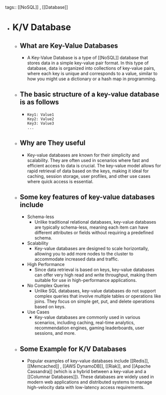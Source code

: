 tags:: [[NoSQL]] , [[Database]]

- # K/V Database
	- ## What are Key-Value Databases
		- A Key-Value Database is a type of [[NoSQL]] database that stores data in a simple key-value pair format. In this type of database, data is organized into collections of key-value pairs, where each key is unique and corresponds to a value, similar to how you might use a dictionary or a hash map in programming.
	- ## The basic structure of a key-value database is as follows
		- ```
		  Key1: Value1
		  Key2: Value2
		  Key3: Value3
		  ...
		  ```
	- ## Why are They useful
		- Key-value databases are known for their simplicity and scalability. They are often used in scenarios where fast and efficient access to data is crucial. The key-value model allows for rapid retrieval of data based on the keys, making it ideal for caching, session storage, user profiles, and other use cases where quick access is essential.
	- ## Some key features of key-value databases include
		- Schema-less
			- Unlike traditional relational databases, key-value databases are typically schema-less, meaning each item can have different attributes or fields without requiring a predefined schema.
		- Scalability
			- Key-value databases are designed to scale horizontally, allowing you to add more nodes to the cluster to accommodate increased data and traffic.
		- High Performance
			- Since data retrieval is based on keys, key-value databases can offer very high read and write throughput, making them suitable for use in high-performance applications.
		- No Complex Queries
			- Unlike SQL databases, key-value databases do not support complex queries that involve multiple tables or operations like joins. They focus on simple get, put, and delete operations based on keys.
		- Use Cases
			- Key-value databases are commonly used in various scenarios, including caching, real-time analytics, recommendation engines, gaming leaderboards, user sessions, and more.
	- ## Some Example for K/V Databases
		- Popular examples of key-value databases include [[Redis]], [[Memcached]] , [[AWS DynamoDB]], [[Riak]], and [[Apache Cassandra]] (which is a hybrid between a key-value and a [[Columnar Databases]]). These databases are widely used in modern web applications and distributed systems to manage high-velocity data with low-latency access requirements.